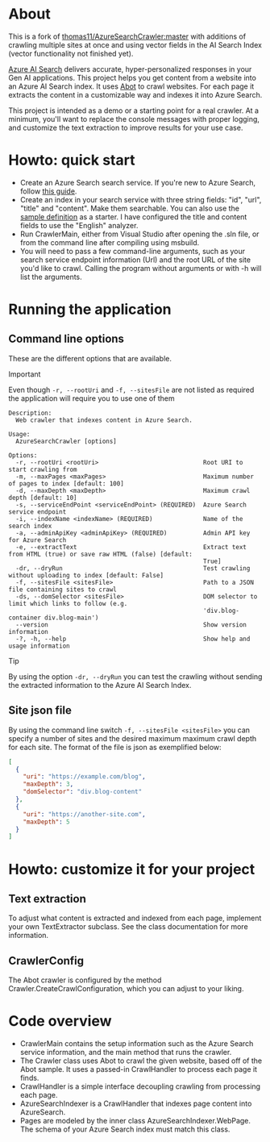 # About

This is a fork of [thomas11/AzureSearchCrawler:master](https://github.com/thomas11/AzureSearchCrawler) with additions of crawling multiple sites at once and using vector fields in the AI Search Index (vector functionality not finished yet).

[Azure AI Search](https://azure.microsoft.com/en-us/products/ai-services/ai-search/) delivers accurate, hyper-personalized responses in your Gen AI applications. This project helps you get content from a website into an Azure AI Search index. It uses [Abot](https://github.com/sjdirect/abot) to crawl websites. For each page it extracts the content in a customizable way and indexes it into Azure Search.

This project is intended as a demo or a starting point for a real crawler. At a minimum, you'll want to replace the console messages with proper logging, and customize the text extraction to improve results for your use case.

# Howto: quick start

- Create an Azure Search search service. If you're new to Azure Search, follow [this guide](https://docs.microsoft.com/en-us/azure/search/search-create-service-portal).
- Create an index in your search service with three string fields: "id", "url", "title" and "content". Make them searchable. You can also use the [sample definition](./index.json) as a starter. I have configured the title and content fields to use the "English" analyzer.
- Run CrawlerMain, either from Visual Studio after opening the .sln file, or from the command line after compiling using msbuild.
- You will need to pass a few command-line arguments, such as your search service endpoint information (Url) and the root URL of the site you'd like to crawl. Calling the program without arguments or with -h will list the arguments.

# Running the application

## Command line options
These are the different options that are available.
> [!IMPORTANT]
> Even though `-r, --rootUri` and `-f, --sitesFile` are not listed as required the application will require you to use one of them
```
Description:
  Web crawler that indexes content in Azure Search.

Usage:
  AzureSearchCrawler [options]

Options:
  -r, --rootUri <rootUri>                             Root URI to start crawling from
  -m, --maxPages <maxPages>                           Maximum number of pages to index [default: 100]
  -d, --maxDepth <maxDepth>                           Maximum crawl depth [default: 10]
  -s, --serviceEndPoint <serviceEndPoint> (REQUIRED)  Azure Search service endpoint
  -i, --indexName <indexName> (REQUIRED)              Name of the search index
  -a, --adminApiKey <adminApiKey> (REQUIRED)          Admin API key for Azure Search
  -e, --extractText                                   Extract text from HTML (true) or save raw HTML (false) [default:
                                                      True]
  -dr, --dryRun                                       Test crawling without uploading to index [default: False]
  -f, --sitesFile <sitesFile>                         Path to a JSON file containing sites to crawl
  -ds, --domSelector <sitesFile>                      DOM selector to limit which links to follow (e.g.
                                                      'div.blog-container div.blog-main')
  --version                                           Show version information
  -?, -h, --help                                      Show help and usage information
```
> [!TIP]
> By using the option `-dr, --dryRun` you can test the crawling without sending the extracted information to the Azure AI Search Index.

## Site json file
By using the command line switch `-f, --sitesFile <sitesFile>` you can specify a number of sites and the desired maximum maximum crawl depth for each site. The format of the file is json as exemplified below:
```json
[
  {
    "uri": "https://example.com/blog",
    "maxDepth": 3,
    "domSelector": "div.blog-content"
  },
  {
    "uri": "https://another-site.com",
    "maxDepth": 5
  }
]
```

# Howto: customize it for your project

## Text extraction

To adjust what content is extracted and indexed from each page, implement your own TextExtractor subclass. See the class documentation for more information.

## CrawlerConfig

The Abot crawler is configured by the method Crawler.CreateCrawlConfiguration, which you can adjust to your liking.

# Code overview

- CrawlerMain contains the setup information such as the Azure Search service information, and the main method that runs the crawler.
- The Crawler class uses Abot to crawl the given website, based off of the Abot sample. It uses a passed-in CrawlHandler to process each page it finds.
- CrawlHandler is a simple interface decoupling crawling from processing each page.
- AzureSearchIndexer is a CrawlHandler that indexes page content into AzureSearch.
- Pages are modeled by the inner class AzureSearchIndexer.WebPage. The schema of your Azure Search index must match this class.
